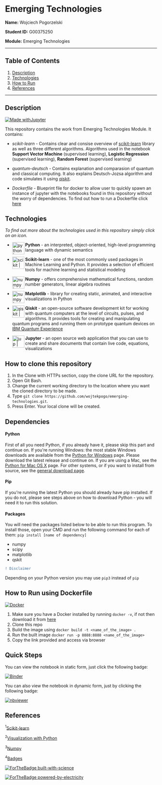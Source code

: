 # Emerging Technologies

**Name:** Wojciech Pogorzelski 

**Student ID:** G00375250

**Module:** Emerging Technologies

___

## Table of Contents  
1. [Description](#description)  
2. [Technologies](#technologies)
3. [How to Run](#howto)  
4. [References](#references)
---
   

## Description
<a name="description"/>

[![Made withJupyter](https://img.shields.io/badge/Made%20with-Jupyter-orange?style=for-the-badge&logo=Jupyter)](https://jupyter.org/try)


This repository contains the work from Emerging Technologies Module. It contains:

* *scikit-learn* - Contains clear and consise overview of [scikit-learn](https://scikit-learn.org/) library as well as three different algorithms.
Algorithms used in the notebook **Support Vector Machine** (supervised learning), **Logistic Regression** (supervised learning), **Random Forest** (supervised learning)

* *quantum-deutsch* - Contains explanation and comparasion of quantum and classical computing. It also explains Deutsch-Jozsa algorithm and code simulates it using [qiskit](https://qiskit.org/documentation/getting_started.html).

* *Dockerfile* - Blueprint file for docker to allow user to quickly spawn an instance of jupyter with the notebooks found in this repository without the worry of dependencies. To find out how to run a Dockerfile click [here](#howto)


## Technologies
<a name="technologies"/>

*To find out more about the technologies used in this repository simply click on an icon.*

* **Python** [<img align="left" alt="python | Python" width="40px" height ="40px" src="https://user-images.githubusercontent.com/55446533/147863452-475c5b49-ad89-4c47-98d6-c05658f2922a.png" />][python] - an interpreted, object-oriented, high-level programming language with dynamic semantics

* **Scikit-learn** [<img align="left" alt="scikit | Scikit" width="40px" height ="40px" src="https://user-images.githubusercontent.com/55446533/147863487-c94adb57-2e0f-41bf-983b-af546ea69c43.png" />][scikit] - one of the most commonly used packages in Machine Learning and Python. It provides a selection of efficient tools for machine learning and statistical modeling 

* **Numpy** [<img align="left" alt="numpy | Numpy" width="40px" height ="40px" src="https://user-images.githubusercontent.com/55446533/147863507-a85f5a61-e05e-493c-a66a-feba8a57abe2.png" />][numpy] - offers comprehensive mathematical functions, random number generators, linear algebra routines

* **Matplotlib** [<img align="left" alt="numpy | Numpy" width="40px" height ="40px" src="https://user-images.githubusercontent.com/55446533/147863552-fe32bebc-2b28-4432-9c3b-2aeb657446b2.png" />][matplot] -  library for creating static, animated, and interactive visualizations in Python

* **Qiskit** [<img align="left" alt="qiskit | Qiskit" width="40px" height ="40px" src="https://user-images.githubusercontent.com/55446533/147863581-d1183747-85a8-4af3-9909-4d714c40b17c.jpg" />][qiskit] - an open-source software development kit for working with quantum computers at the level of circuits, pulses, and algorithms. It provides tools for creating and manipulating quantum programs and running them on prototype quantum devices on [IBM Quantum Experience](https://en.wikipedia.org/wiki/IBM_Quantum_Experience)

* **Jupyter** [<img align="left" alt="jup | Jupyter" width="40px" height ="40px" src="https://user-images.githubusercontent.com/55446533/147863706-1004040c-cd19-4a6a-9e51-4fe086357d97.png" />][jup] - an open source web application that you can use to create and share documents that contain live code, equations, visualizations


## How to clone this repository
1. In the Clone with HTTPs section, copy the clone URL for the repository.
2. Open Git Bash.
3. Change the current working directory to the location where you want the cloned directory to be made.
4. Type `git clone https://github.com/wojtekpogo/emerging-technologies.git`.
5. Press Enter. Your local clone will be created.

## Dependencies
#### Python
First of all you need Python, if you already have it, please skip this part and continue on.
If you're running Windows: the most stable Windows downloads are available from the [Python for Windows](https://www.python.org/downloads/windows/) page. Please download the latest release and continue on.
If you are using a Mac, see the [Python for Mac OS X](https://www.python.org/downloads/mac-osx/) page.
For other systems, or if you want to install from source, see the [general download page](https://www.python.org/downloads/).

#### Pip
If you're running the latest Python you should already have pip installed. If you do not, please see steps above on how to download Python - you will need it to run this solution.

#### Packages
You will need the packages listed below to be able to run this program. To install those, open your CMD and run the following command for each of them: `pip install [name of dependency]`
* numpy
* scipy
* matplotlib
* qskit


```diff
! Disclaimer
```

Depending on your Python version you may use `pip3` instead of `pip`




## How to Run using Dockerfile
<a name="howto"/>

[![Docker](https://badgen.net/badge/icon/docker?icon=docker&label)](https://https://docker.com/)

1. Make sure you have a Docker installed by running `docker -v`, if not then download it from [here](https://docs.docker.com/engine/install/)
2. Clone this repo
3. Build the image using `docker build -t <name_of_the_image> .`
4. Run the built image `docker run -p 8888:8888 <name_of_the_image>`
5. Copy the link provided and access via browser




## Quick Steps
<a name="quicksteps"/>

You can view the notebook in static form, just click the following badge:

[![Binder](https://mybinder.org/badge_logo.svg)](https://mybinder.org/v2/gh/wojtekpogo/emerging-technologies/HEAD)

You can also view the notebook in dynamic form, just by clicking the following badge:

[![nbviewer](https://raw.githubusercontent.com/jupyter/design/master/logos/Badges/nbviewer_badge.svg)](https://nbviewer.org/github/wojtekpogo/emerging-technologies/tree/main/)




## References
<a name="references"/>

<sup>1</sup>[Scikit-learn](https://scikit-learn.org/stable/)

<sup>2</sup>[Visualization with Python](https://matplotlib.org/)

<sup>3</sup>[Numpy](https://numpy.org/doc/stable/)

<sup>4</sup>[Badges](https://github.com/Naereen/badges)

[![ForTheBadge built-with-science](http://ForTheBadge.com/images/badges/built-with-science.svg)](https://github.com/wojtekpogo/)

[![ForTheBadge powered-by-electricity](http://ForTheBadge.com/images/badges/powered-by-electricity.svg)](http://ForTheBadge.com)


[python]: https://www.python.org/
[scikit]: https://scikit-learn.org/stable/
[numpy]: https://numpy.org/
[matplot]: https://matplotlib.org/
[qiskit]: https://qiskit.org/documentation/getting_started.html
[jup]: https://jupyter.org/





